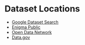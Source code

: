 # Dataset Locations

* [Google Dataset Search](https://toolbox.google.com/datasetsearch)
* [Enigma Public](https://public.enigma.com/#under-the-radar)
* [Open Data Network](https://www.opendatanetwork.com/)
* [Data.gov](https://www.data.gov/)
